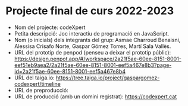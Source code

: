 # Projecte final de curs 2022-2023

* Nom del projecte: codeXpert
* Petita descripció: Joc interactiu de programació en JavaScript.
* Nom (o inicials) dels integrants del grup: Asmae Charroud Benaisni, Alessisa Crisafo Norte, Gaspar Gómez Torres, Martí Sala Vallès. 
* URL del prototip de penpod (penseu a deixar el prototip públic): https://design.penpot.app/#/workspace/2a21f5ae-60ee-8151-8001-eef51eb9aea2/2a21f5ae-60ee-8151-8001-eef5a467e8b3?page-id=2a21f5ae-60ee-8151-8001-eef5a467e8b4
* URL del taiga.io: https://tree.taiga.io/project/gaspargomez-codexpert/timeline
* URL de preproducció: 
* URL de producció (amb un domini registrat): https://codexpert.cat
